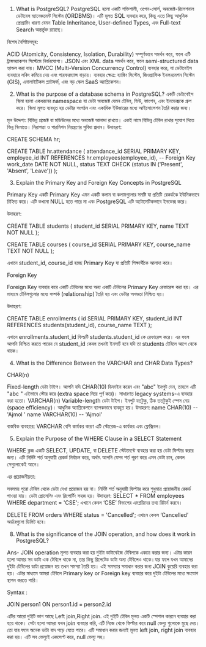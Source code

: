 1. What is PostgreSQL?
   PostgreSQL হলো একটি শক্তিশালী, ওপেন-সোর্স, অবজেক্ট-রিলেশনাল ডেটাবেস ম্যানেজমেন্ট সিস্টেম (ORDBMS)। এটি মূলত SQL ব্যবহার করে, কিন্তু এতে কিছু আধুনিক প্রোগ্রামিং ধারণা যেমন Table Inheritance, User-defined Types, এবং Full-text Search অন্তর্ভুক্ত রয়েছে।

বিশেষ বৈশিষ্ট্যসমূহ:

ACID (Atomicity, Consistency, Isolation, Durability) সম্পূর্ণভাবে সমর্থন করে, ফলে এটি ট্রান্সঅ্যাকশন সিস্টেমে নির্ভরযোগ্য।
JSON এবং XML data সমর্থন করে, ফলে semi-structured data হ্যান্ডল করা যায়।
MVCC (Multi-Version Concurrency Control) ব্যবহার করে, যা ডেটাবেইস ব্যবহারে লকিং কমিয়ে দেয় এবং পারফরম্যান্স বাড়ায়।
ব্যবহার ক্ষেত্র:
ব্যাঙ্কিং সিস্টেম, জিওগ্রাফিক ইনফরমেশন সিস্টেম (GIS), এনালাইটিকস প্ল্যাটফর্ম, এবং বড় স্কেল SaaS অ্যাপ্লিকেশন।

2. What is the purpose of a database schema in PostgreSQL?
   একটি ডেটাবেইস স্কিমা হলো একধরনের namespace যা ডেটা অবজেক্ট যেমন টেবিল, ভিউ, ফাংশন, এবং ইনডেক্সকে গ্রুপ করে। স্কিমা মূলত ব্যবহৃত হয় ডেটার সংগঠন এবং একাধিক ইউজারের মধ্যে আইসোলেশন তৈরি করার জন্য।

মূল উদ্দেশ্য:
বিভিন্ন প্রজেক্ট বা মডিউলের মধ্যে অবজেক্ট আলাদা রাখতে।
একই নামে বিভিন্ন টেবিল রাখার সুযোগ দিতে ভিন্ন স্কিমাতে।
নিরাপত্তা ও পারমিশন নিয়ন্ত্রণের সুবিধা প্রদান।
উদাহরণ:

CREATE SCHEMA hr;

CREATE TABLE hr.attendance (
attendance_id SERIAL PRIMARY KEY,
employee_id INT REFERENCES hr.employees(employee_id), -- Foreign Key
work_date DATE NOT NULL,
status TEXT CHECK (status IN ('Present', 'Absent', 'Leave'))
);

3. Explain the Primary Key and Foreign Key Concepts in PostgreSQL

Primary Key
একটি Primary Key এমন একটি কলাম বা কলামগুলোর সমষ্টি যা প্রতিটি রেকর্ডকে ইউনিকভাবে চিহ্নিত করে। এটি কখনো NULL হতে পারে না এবং PostgreSQL এটি অটোমেটিকভাবে ইনডেক্স করে।

উদাহরণ:

CREATE TABLE students (
student_id SERIAL PRIMARY KEY,
name TEXT NOT NULL
);

CREATE TABLE courses (
course_id SERIAL PRIMARY KEY,
course_name TEXT NOT NULL
);

এখানে student_id, course_id হচ্ছে Primary Key যা প্রতিটি শিক্ষার্থীকে আলাদা করে।

Foreign Key

Foreign Key ব্যবহার করে একটি টেবিলের মধ্যে অন্য একটি টেবিলের Primary Key রেফারেন্স করা হয়। এর মাধ্যমে টেবিলগুলোর মধ্যে সম্পর্ক (relationship) তৈরি হয় এবং ডেটার অখণ্ডতা নিশ্চিত হয়।

উদাহরণ:

CREATE TABLE enrollments (
id SERIAL PRIMARY KEY,
student_id INT REFERENCES students(student_id),
course_name TEXT
);

এখানে enrollments.student_id ফিল্ডটি students.student_id কে রেফারেন্স করে। এর ফলে আপনি নিশ্চিত করতে পারেন যে student_id কেবল তখনই ইনসার্ট হবে যদি তা students টেবিলে আগে থেকে থাকে।

4. What is the Difference Between the VARCHAR and CHAR Data Types?

CHAR(n)

Fixed-length ডেটা টাইপ।
আপনি যদি CHAR(10) ডিফাইন করেন এবং "abc" ইনপুট দেন, তাহলে এটি "abc " এইভাবে স্টোর করে (extra space দিয়ে পূর্ণ করে)।
সাধারণত legacy systems-এ ব্যবহার করা হতো।
VARCHAR(n)
Variable-length ডেটা টাইপ।
ইনপুট যতটুকু, ঠিক ততটুকুই স্পেস নেয় (space efficiency)।
আধুনিক অ্যাপ্লিকেশনে ব্যাপকভাবে ব্যবহৃত হয়।
উদাহরণ:
name CHAR(10) -- 'Ajmol '
name VARCHAR(10) -- 'Ajmol'

বাস্তবিক ব্যবহারে: VARCHAR বেশি কার্যকর কারণ এটি স্টোরেজ-এ কার্যকর এবং ফ্লেক্সিবল।

5. Explain the Purpose of the WHERE Clause in a SELECT Statement

WHERE ক্লজ একটি SELECT, UPDATE, বা DELETE স্টেটমেন্টে ব্যবহার করা হয় ডেটা ফিল্টার করার জন্য। এটি নির্দিষ্ট শর্ত অনুযায়ী রেকর্ড নির্বাচন করে, অর্থাৎ আপনি যেসব শর্ত পূরণ করে এমন ডেটা চান, কেবল সেগুলোকেই আনে।

এর প্রয়োজনীয়তা:

সবসময় পুরো টেবিল থেকে ডেটা দেখা প্রয়োজন হয় না।
নির্দিষ্ট শর্ত অনুযায়ী ফিল্টার করে শুধুমাত্র প্রয়োজনীয় রেকর্ড পাওয়া যায়।
ডেটা প্রোসেসিং এবং রিপোর্টিং সহজ হয়।
উদাহরণ:
SELECT \* FROM employees WHERE department = 'CSE';
এখানে কেবল ‘CSE’ বিভাগের এমপ্লয়িদের তথ্য রিটার্ন করবে।

DELETE FROM orders WHERE status = 'Cancelled';
এখানে কেবল ‘Cancelled’ অর্ডারগুলো ডিলিট হবে।

8. What is the significance of the JOIN operation, and how does it work in PostgreSQL?

Ans- JOIN operation মূলত ব্যবহার করা হয় দুইটা ডাটাবেইজ টেবিলকে একত্রে করার জন্য। এটার কারন হলো আমার সব ডাটা এক টেবিলে থাকে না, তার কিছু রিলেটেড ডাটা অন্য টেবিলেও থাকে।যার ফলে যখন আমাদের দুইটা টেবিলের ডাটা প্রয়োজন হয় তখন সমস্যা তৈরি হয়। এই সমস্যার সমাধান করার জন্য JOIN কুয়েরি ব্যবহার করা হয়। এটার মাধ্যমে আমরা টেবিলে Primary key or Foreign key ব্যবহার করে দুইটা টেবিলের মধ্যে সংযোগ স্থাপন করতে পারি।

Syntax :

JOIN person1 ON person1.id = person2.id

এটির আরো দুইটি ভাগ আছে Left join,Right join. এই দুইটি টেবিল মূলত একটি স্পেশাল কারনে ব্যবহার করা হয়ে থাকে। সেটা হলো আমরা যখন join ব্যবহার করি, এটি নিজে থেকে ফিল্টার করে null ভেল্যু গুলোকে মুছে দেয়। তো যার ফলে অনেক ডাটা বাদ পড়ে যেতে পারে। এটি সমাধান করার জন্যই মূলত left join, right join ব্যবহার করা হয়। এটি সব ভেল্যুই একসেপ্ট করে, null ভেল্যু সহ।
